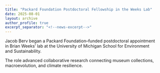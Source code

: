 ```yaml
---
title: "Packard Foundation Postdoctoral Fellowship in the Weeks Lab"
date: 2025-08-01
layout: archive
author_profile: true
excerpt_separator: "<!--news-excerpt-->"
---
```

Jacob Berv began a Packard Foundation–funded postdoctoral appointment in Brian Weeks’ lab at the University of Michigan School for Environment and Sustainability.

<!--news-excerpt-->
The role advanced collaborative research connecting museum collections, macroevolution, and climate resilience.
